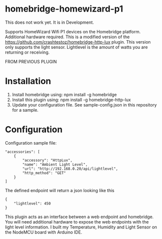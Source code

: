 # homebridge-homewizard-p1

This does not work yet. It is in Development.

Supports HomeWizard Wifi P1 devices on the Homebridge platform. Additional hardware required.
This is a modified version of the https://github.com/crashtestoz/homebridge-http-lux plugin.
This version only supports the light sensor. Lightlevel is the amount of watts you are returning or receiving.









FROM PREVIOUS PLUGIN

# Installation

1. Install homebridge using: npm install -g homebridge
2. Install this plugin using: npm install -g homebridge-http-lux
3. Update your configuration file. See sample-config.json in this repository for a sample.

# Configuration


Configuration sample file:

 ```
 "accessories": [
     {
         "accessory": "HttpLux",
         "name": "Ambient Light Level",
         "url": "http://192.168.0.20/api/lightlevel",
         "http_method": "GET"
     }
 ]

```


The defined endpoint will return a json looking like this
```
{
	"lightlevel": 450
}
```


This plugin acts as an interface between a web endpoint and homebridge. You will need additional hardware to expose the web endpoints with the light level information. I built my Temperature, Humidity and Light Sensor on the NodeMCU board with Arduino IDE.
